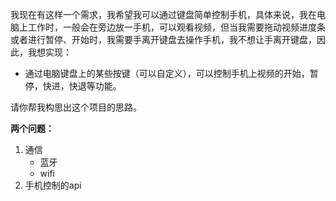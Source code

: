我现在有这样一个需求，我希望我可以通过键盘简单控制手机，具体来说，我在电脑上工作时，一般会在旁边放一手机，可以观看视频，但当我需要拖动视频进度条或者进行暂停、开始时，我需要手离开键盘去操作手机，我不想让手离开键盘，因此，我想实现：
- 通过电脑键盘上的某些按键（可以自定义），可以控制手机上视频的开始，暂停，快进，快退等功能。

请你帮我构思出这个项目的思路。

**两个问题：**
1. 通信
	- 蓝牙
	- wifi
1. 手机控制的api